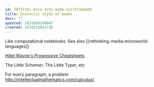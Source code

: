 ```yaml
---
id: f871f15c-6fca-4731-bebb-4c1f2c5de85b
title: Dialectic style of books
desc: ""
updated: 1633589198947
created: 1619321091738
---
```


Like computational notebooks. See also [[rethinking-media.microworld-languages]]

[Hillel Wayne's Progressive Cheatsheets](https://www.hillelwayne.com/post/cheatsheets/)

The Little Schemer, The Little Typer, etc

For every paragraph, a problem http://intellectualmathematics.com/calculus/
